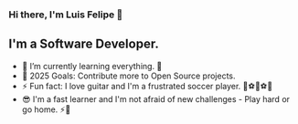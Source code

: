 ### Hi there, I'm Luis Felipe 👋

## I'm a Software Developer.

- 🌱 I’m currently learning everything. 🤣
- 🥅 2025 Goals: Contribute more to Open Source projects.
- ⚡ Fun fact: I love guitar and I'm a frustrated soccer player. 🎸⚽🎸⚽🎸
- 😎 I'm a fast learner and I'm not afraid of new challenges - Play hard or go home. ⚡💪
